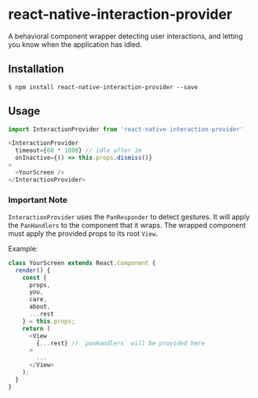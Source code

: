 # react-native-interaction-provider

A behavioral component wrapper detecting user interactions, and letting you know when the application has idled.

## Installation

```
$ npm install react-native-interaction-provider --save
```

## Usage

```js
import InteractionProvider from 'react-native-interaction-provider'

<InteractionProvider
  timeout={60 * 1000} // idle after 1m
  onInactive={() => this.props.dismiss()}
>
  <YourScreen />
</InteractionProvider>
```

### Important Note

`InteractionProvider` uses the `PanResponder` to detect gestures. It will apply the `PanHandlers` to the component that it wraps. The wrapped component must apply the provided props to its root `View`.

Example:

```js
class YourScreen extends React.Component {
  render() {
    const {
      props,
      you,
      care,
      about,
      ...rest
    } = this.props;
    return (
      <View
        {...rest} // `panHandlers` will be provided here
      >
        ...
      </View>
    );
  }
}
```
